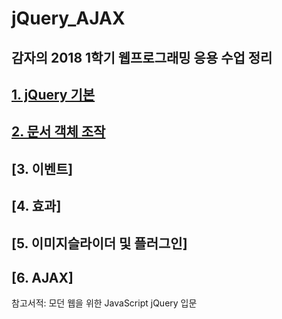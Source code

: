 # jQuery_AJAX

## 감자의 2018 1학기 웹프로그래밍 응용 수업 정리


## [**1. jQuery 기본**](https://github.com/gam0za/jQuery_AJAX/tree/master/jQuery_%EA%B8%B0%EB%B3%B8)

## [**2. 문서 객체 조작**](https://github.com/gam0za/jQuery_AJAX/tree/master/%EB%AC%B8%EC%84%9C%EA%B0%9D%EC%B2%B4%EC%A1%B0%EC%9E%91)

## [**3. 이벤트**]

## [**4. 효과**]

## [**5. 이미지슬라이더 및 플러그인**]

## [**6. AJAX**]

 참고서적: 모던 웹을 위한 JavaScript jQuery 입문
